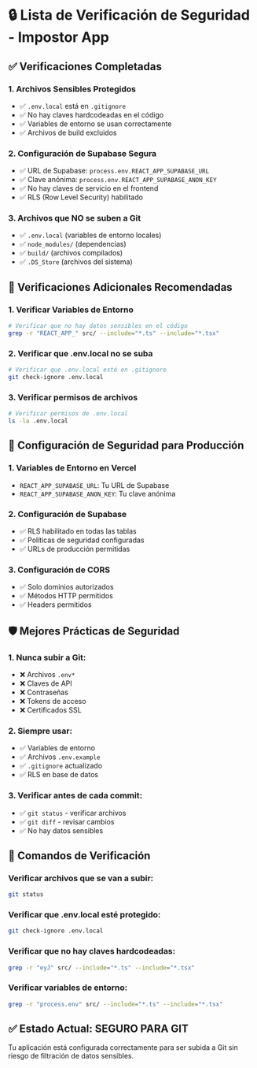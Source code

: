 # 🔒 Lista de Verificación de Seguridad - Impostor App

## ✅ Verificaciones Completadas

### 1. **Archivos Sensibles Protegidos**
- ✅ `.env.local` está en `.gitignore`
- ✅ No hay claves hardcodeadas en el código
- ✅ Variables de entorno se usan correctamente
- ✅ Archivos de build excluidos

### 2. **Configuración de Supabase Segura**
- ✅ URL de Supabase: `process.env.REACT_APP_SUPABASE_URL`
- ✅ Clave anónima: `process.env.REACT_APP_SUPABASE_ANON_KEY`
- ✅ No hay claves de servicio en el frontend
- ✅ RLS (Row Level Security) habilitado

### 3. **Archivos que NO se suben a Git**
- ✅ `.env.local` (variables de entorno locales)
- ✅ `node_modules/` (dependencias)
- ✅ `build/` (archivos compilados)
- ✅ `.DS_Store` (archivos del sistema)

## 🚨 Verificaciones Adicionales Recomendadas

### 1. **Verificar Variables de Entorno**
```bash
# Verificar que no hay datos sensibles en el código
grep -r "REACT_APP_" src/ --include="*.ts" --include="*.tsx"
```

### 2. **Verificar que .env.local no se suba**
```bash
# Verificar que .env.local esté en .gitignore
git check-ignore .env.local
```

### 3. **Verificar permisos de archivos**
```bash
# Verificar permisos de .env.local
ls -la .env.local
```

## 🔐 Configuración de Seguridad para Producción

### 1. **Variables de Entorno en Vercel**
- `REACT_APP_SUPABASE_URL`: Tu URL de Supabase
- `REACT_APP_SUPABASE_ANON_KEY`: Tu clave anónima

### 2. **Configuración de Supabase**
- ✅ RLS habilitado en todas las tablas
- ✅ Políticas de seguridad configuradas
- ✅ URLs de producción permitidas

### 3. **Configuración de CORS**
- ✅ Solo dominios autorizados
- ✅ Métodos HTTP permitidos
- ✅ Headers permitidos

## 🛡️ Mejores Prácticas de Seguridad

### 1. **Nunca subir a Git:**
- ❌ Archivos `.env*`
- ❌ Claves de API
- ❌ Contraseñas
- ❌ Tokens de acceso
- ❌ Certificados SSL

### 2. **Siempre usar:**
- ✅ Variables de entorno
- ✅ Archivos `.env.example`
- ✅ `.gitignore` actualizado
- ✅ RLS en base de datos

### 3. **Verificar antes de cada commit:**
- ✅ `git status` - verificar archivos
- ✅ `git diff` - revisar cambios
- ✅ No hay datos sensibles

## 🚀 Comandos de Verificación

### Verificar archivos que se van a subir:
```bash
git status
```

### Verificar que .env.local esté protegido:
```bash
git check-ignore .env.local
```

### Verificar que no hay claves hardcodeadas:
```bash
grep -r "eyJ" src/ --include="*.ts" --include="*.tsx"
```

### Verificar variables de entorno:
```bash
grep -r "process.env" src/ --include="*.ts" --include="*.tsx"
```

## ✅ Estado Actual: SEGURO PARA GIT

Tu aplicación está configurada correctamente para ser subida a Git sin riesgo de filtración de datos sensibles.
